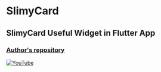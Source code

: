 # SlimyCard
## SlimyCard Useful Widget in Flutter App

### [Author's repository](https://github.com/TheTechDesigner/SlimyCard)

[![YouTube](https://img.youtube.com/vi/kGBMWDXwpng/0.jpg)](https://youtu.be/kGBMWDXwpng "SlimyCard Useful Widget in Flutter App")

